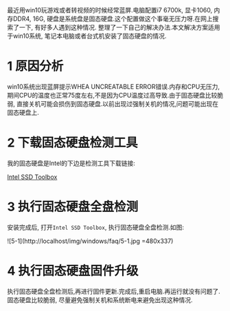 <div class="jumbotron">
	<p>最近用win10玩游戏或者转视频的时候经常蓝屏.电脑配置i7 6700k, 显卡1060, 内存DDR4, 16G, 硬盘是系统盘是固态硬盘.这个配置做这个事毫无压力呀.在网上搜索了一下, 有好多人遇到这种情况. 整理了一下自己的解决办法.本文解决方案适用于win10系统, 笔记本电脑或者台式机安装了固态硬盘的情况.</p>
</div>

1 原因分析
===

win10系统出现蓝屏提示WHEA UNCREATABLE ERROR错误.内存和CPU无压力,期间CPU的温度也正常75度左右,不是因为CPU温度过高导致.由于固态硬盘比较脆弱, 直接关机可能会损伤到固态硬盘.以前出现过强制关机的情况,问题可能出现在固态硬盘上.


2 下载固态硬盘检测工具
===

我的固态硬盘是Intel的下边是检测工具下载链接:

[Intel SSD Toolbox](https://downloadmirror.intel.com/27130/eng/Intel%20SSD%20Toolbox%20-%20v3.4.7.zip)

3 执行固态硬盘全盘检测
===

安装完成后, 打开`Intel SSD Toolbox`, 执行固态硬盘全盘检测.如图:

![5-1](http://localhost/img/windows/faq/5-1.jpg =480x337)


4 执行固态硬盘固件升级
===

执行固态硬盘全盘检测后,再进行固件更新.完成后,重启电脑.再运行就没有问题了.固态硬盘比较脆弱, 尽量避免强制关机和系统断电来避免出现这种情况.